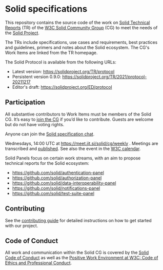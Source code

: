 # Solid specifications

This repository contains the source code of the work on [Solid Technical Reports](https://solidproject.org/TR/) (TR) of the [W3C Solid Community Group](https://www.w3.org/community/solid/) (CG) to meet the needs of the [Solid Project](https://solidproject.org/).

The TRs include specifications, use cases and requirements, best practices and guidelines, primers and notes about the Solid ecosystem. The CG's Work Items are linked from the TR homepage.

The Solid Protocol is available from the following URLs:
* Latest version: https://solidproject.org/TR/protocol
* Persistent version 0.9.0: https://solidproject.org/TR/2021/protocol-20211217
* Editor's draft: https://solidproject.org/ED/protocol

## Participation

All substantive contributors to Work Items must be members of the Solid CG. It’s easy to [join the CG](https://www.w3.org/community/solid/join) if you’d like to contribute. Guests are welcome but do not have voting rights.

Anyone can join the [Solid specification chat](https://gitter.im/solid/specification).

Wednesdays, 14:00 UTC at https://meet.jit.si/solid/cg/weekly . Meetings are transcribed and [published](https://github.com/solid/specification/tree/main/meetings/). See also the event in the [W3C calendar](https://www.w3.org/events/meetings/0caa6ba5-5523-4e16-b514-aeec098e4d72).

<span id="solid-panels">Solid Panels</span> focus on certain work streams, with an aim to propose technical reports for
the Solid ecosystem:

* https://github.com/solid/authentication-panel
* https://github.com/solid/authorization-panel
* https://github.com/solid/data-interoperability-panel
* https://github.com/solid/notifications-panel
* https://github.com/solid/test-suite-panel

## Contributing

See the [contributing guide](https://github.com/solid/specification/blob/main/CONTRIBUTING.md) for detailed instructions on how to get started with our project.

## Code of Conduct

All work and communication within the Solid CG is covered by the [Solid Code of Conduct](https://github.com/solid/process/blob/main/code-of-conduct.md) as well as the [Positive Work Environment at W3C: Code of Ethics and Professional Conduct](https://www.w3.org/Consortium/cepc/).
